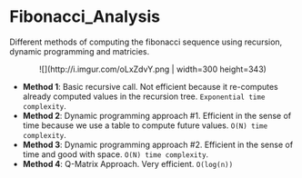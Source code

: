 # Fibonacci_Analysis
Different methods of computing the fibonacci sequence using recursion, dynamic programming and matricies. 

<center>![](http://i.imgur.com/oLxZdvY.png | width=300 height=343)</center>

- **Method 1**: Basic recursive call. Not efficient because it re-computes already computed values in the recursion tree. `Exponential time complexity`.
- **Method 2**: Dynamic programming approach #1. Efficient in the sense of time because we use a table to compute future values. `O(N) time complexity`.
- **Method 3**: Dynamic programming approach #2. Efficient in the sense of time and good with space. `O(N) time complexity`.
- **Method 4**: Q-Matrix Approach. Very efficient. `O(log(n))`
